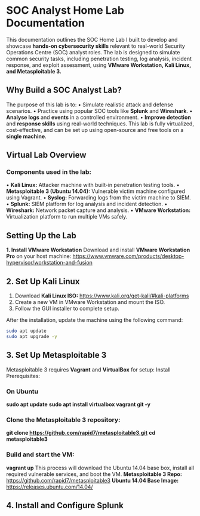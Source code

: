 # SOC Analyst Home Lab Documentation

This documentation outlines the SOC Home Lab I built to develop and showcase **hands-on cybersecurity skills** relevant to real-world Security Operations Centre (SOC) analyst roles. The lab is designed to simulate common security tasks, including penetration testing, log analysis, incident response, and exploit assessment, using **VMware Workstation, Kali Linux, and Metasploitable 3.**

## Why Build a SOC Analyst Lab?

The purpose of this lab is to:
•	Simulate realistic attack and defense scenarios.
•	Practice using popular SOC tools like **Splunk** and **Wireshark**.
•	**Analyse logs** and **events** in a controlled environment.
•	**Improve detection** and **response skills** using real-world techniques.
This lab is fully virtualized, cost-effective, and can be set up using open-source and free tools on a **single machine**.

## Virtual Lab Overview
### Components used in the lab:
•	**Kali Linux:** Attacker machine with built-in penetration testing tools.
•	**Metasploitable 3 (Ubuntu 14.04):** Vulnerable victim machine configured using Vagrant.
•	**Syslog:** Forwarding logs from the victim machine to SIEM.
•	**Splunk:** SIEM platform for log analysis and incident detection.
•	**Wireshark:** Network packet capture and analysis.
•	**VMware Workstation:** Virtualization platform to run multiple VMs safely.

## Setting Up the Lab
**1. Install VMware Workstation**
Download and install **VMware Workstation Pro** on your host machine:
https://www.vmware.com/products/desktop-hypervisor/workstation-and-fusion

## 2. Set Up Kali Linux
1.	Download **Kali Linux ISO:** https://www.kali.org/get-kali/#kali-platforms
2.	Create a new VM in VMware Workstation and mount the ISO.
3.	Follow the GUI installer to complete setup.

After the installation, update the machine using the following command:

```bash
sudo apt update
sudo apt upgrade -y
```

## 3. Set Up Metasploitable 3
Metasploitable 3 requires **Vagrant** and **VirtualBox** for setup:
Install Prerequisites:
### On Ubuntu 
**sudo apt update**
**sudo apt install virtualbox vagrant git -y**

### Clone the Metasploitable 3 repository:
**git clone https://github.com/rapid7/metasploitable3.git**
**cd metasploitable3**

### Build and start the VM:
**vagrant up**
This process will download the Ubuntu 14.04 base box, install all required vulnerable services, and boot the VM.
**Metasploitable 3 Repo:** https://github.com/rapid7/metasploitable3
**Ubuntu 14.04 Base Image:** https://releases.ubuntu.com/14.04/

## 4. Install and Configure Splunk













